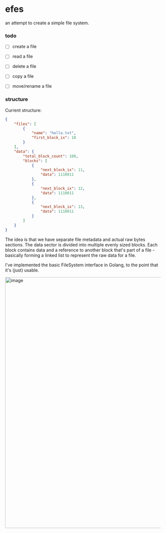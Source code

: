 # efes

an attempt to create a simple file system.

### todo

- [ ] create a file
- [ ] read a file
- [ ] delete a file
- [ ] copy a file
- [ ] move/rename a file


### structure

Current structure:

```json
{
    "files": [
        {
            "name": "hello.txt",
            "first_block_ix": 10
        }
    ],
    "data": {
        "total_block_count": 100,
        "blocks": [
            {
                "next_block_ix": 11,
                "data": 1110011
            },
            {
                "next_block_ix": 12,
                "data": 1110011
            },
            {
                "next_block_ix": 13,
                "data": 1110011
            }
        ]
    }
}
```

The idea is that we have separate file metadata and actual raw bytes sections. The data sector is divided into multiple evenly sized blocks. Each block contains data and a reference to another block that's part of a file - basically forming a linked list to represent the raw data for a file.

I've implemented the basic FileSystem interface in Golang, to the point that it's (just) usable.

<img width="2107" height="810" alt="image" src="https://github.com/user-attachments/assets/53753270-eb78-407a-bff9-e264c6dab016" />
